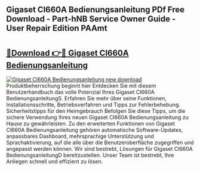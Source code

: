## Gigaset Cl660A Bedienungsanleitung PDf Free Download - Part-hNB Service Owner Guide - User Repair Edition PAAmt

# <h2><a href="http://df5e9d4.blite.top/?on=Gigaset+Cl660A+Bedienungsanleitung">🔗Download 👉🔴 Gigaset Cl660A Bedienungsanleitung</a></h2>

[![Gigaset Cl660A Bedienungsanleitung new download](https://i.imgur.com/lujVjoI.png)](http://df5e9d4.blite.top/?on=Gigaset+Cl660A+Bedienungsanleitung)
Produktbeherrschung beginnt hier Entdecken Sie mit diesem Benutzerhandbuch das volle Potenzial Ihres Gigaset Cl660A BedienungsanleitungS. Erfahren Sie mehr über seine Funktionen, Installationsschritte, Betriebsverfahren und Tipps zur Fehlerbehebung. Sicherheitstipps für den Heimgebrauch Befolgen Sie diese Tipps, um die sichere Verwendung Ihres neuen Gigaset Cl660A Bedienungsanleitung zu Hause zu gewährleisten. Zu den erweiterten Funktionen von Gigaset Cl660A Bedienungsanleitung gehören automatische Software-Updates, anpassbares Dashboard, mehrsprachige Unterstützung und Sprachaktivierung, auf die alle über die Benutzeroberfläche zugegriffen und angepasst werden können. Wir sind bestrebt, Lösungen für Gigaset Cl660A BedienungsanleitungD bereitzustellen. Unser Team ist bestrebt, Ihre Anliegen schnell und effizient zu lösen.
